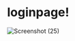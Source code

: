 # loginpage!
![Screenshot (25)](https://user-images.githubusercontent.com/118367349/227792929-07035dbe-0353-4d99-ab1e-a443d8e627fb.png)


